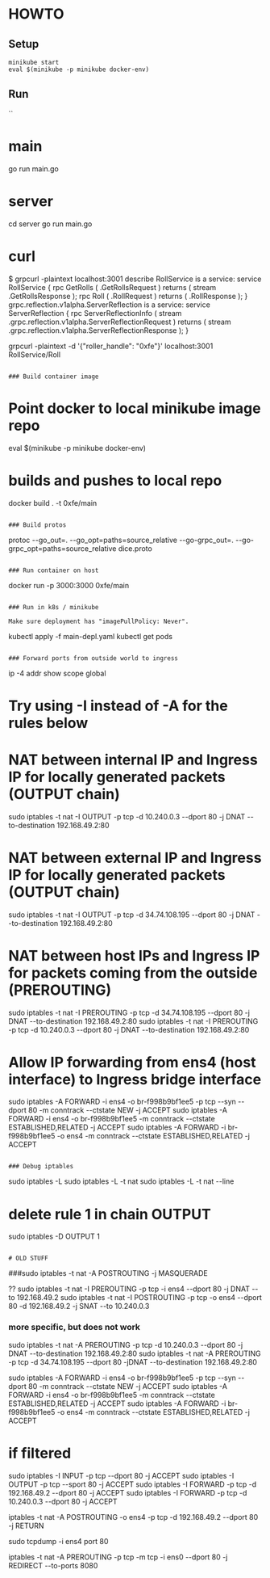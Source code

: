 # HOWTO

## Setup

```
minikube start
eval $(minikube -p minikube docker-env)
```

## Run

``
# main
go run main.go

# server
cd server
go run main.go

# curl
$ grpcurl -plaintext localhost:3001 describe
RollService is a service:
service RollService {
  rpc GetRolls ( .GetRollsRequest ) returns ( stream .GetRollsResponse );
  rpc Roll ( .RollRequest ) returns ( .RollResponse );
}
grpc.reflection.v1alpha.ServerReflection is a service:
service ServerReflection {
  rpc ServerReflectionInfo ( stream .grpc.reflection.v1alpha.ServerReflectionRequest ) returns ( stream .grpc.reflection.v1alpha.ServerReflectionResponse );
}

grpcurl -plaintext -d '{"roller_handle": "0xfe"}' localhost:3001 RollService/Roll
```

### Build container image

```
# Point docker to local minikube image repo
eval $(minikube -p minikube docker-env)

# builds and pushes to local repo
docker build . -t 0xfe/main
```

### Build protos

```
protoc --go_out=. --go_opt=paths=source_relative --go-grpc_out=. --go-grpc_opt=paths=source_relative dice.proto

```

### Run container on host

```
docker run -p 3000:3000 0xfe/main
```

### Run in k8s / minikube

Make sure deployment has "imagePullPolicy: Never".

```
kubectl apply -f main-depl.yaml
kubectl get pods
```

### Forward ports from outside world to ingress

```
ip -4 addr show scope global

# Try using -I instead of -A for the rules below

# NAT between internal IP and Ingress IP for locally generated packets (OUTPUT chain)
sudo iptables -t nat -I OUTPUT -p tcp -d 10.240.0.3 --dport 80 -j DNAT --to-destination 192.168.49.2:80

# NAT between external IP and Ingress IP for locally generated packets (OUTPUT chain)
sudo iptables -t nat -I OUTPUT -p tcp -d 34.74.108.195 --dport 80 -j DNAT --to-destination 192.168.49.2:80

# NAT between host IPs and Ingress IP for packets coming from the outside (PREROUTING)
sudo iptables -t nat -I PREROUTING -p tcp -d 34.74.108.195 --dport 80 -j DNAT --to-destination 192.168.49.2:80
sudo iptables -t nat -I PREROUTING -p tcp -d 10.240.0.3 --dport 80 -j DNAT --to-destination 192.168.49.2:80

# Allow IP forwarding from ens4 (host interface) to Ingress bridge interface
sudo iptables -A FORWARD -i ens4 -o br-f998b9bf1ee5 -p tcp --syn --dport 80 -m conntrack --ctstate NEW -j ACCEPT
sudo iptables -A FORWARD -i ens4 -o br-f998b9bf1ee5 -m conntrack --ctstate ESTABLISHED,RELATED -j ACCEPT
sudo iptables -A FORWARD -i br-f998b9bf1ee5 -o ens4 -m conntrack --ctstate ESTABLISHED,RELATED -j ACCEPT

```

### Debug iptables

```
sudo iptables -L
sudo iptables -L -t nat
sudo iptables -L -t nat --line

# delete rule 1 in chain OUTPUT
sudo iptables -D OUTPUT 1
```

# OLD STUFF

```

###sudo iptables -t nat -A POSTROUTING -j MASQUERADE

??
sudo iptables -t nat -I PREROUTING -p tcp -i ens4 --dport 80 -j DNAT --to 192.168.49.2
sudo iptables -t nat -I POSTROUTING -p tcp -o ens4 --dport 80 -d 192.168.49.2 -j SNAT --to 10.240.0.3


### more specific, but does not work
sudo iptables -t nat -A PREROUTING -p tcp -d 10.240.0.3 --dport 80 -j DNAT --to-destination 192.168.49.2:80
sudo iptables -t nat -A PREROUTING -p tcp -d 34.74.108.195 --dport 80 -jDNAT --to-destination 192.168.49.2:80

sudo iptables -A FORWARD -i ens4 -o br-f998b9bf1ee5 -p tcp --syn --dport 80 -m conntrack --ctstate NEW -j ACCEPT
sudo iptables -A FORWARD -i ens4 -o br-f998b9bf1ee5 -m conntrack --ctstate ESTABLISHED,RELATED -j ACCEPT
sudo iptables -A FORWARD -i br-f998b9bf1ee5 -o ens4 -m conntrack --ctstate ESTABLISHED,RELATED -j ACCEPT

# if filtered
sudo iptables -I INPUT -p tcp --dport 80 -j ACCEPT
sudo iptables -I OUTPUT -p tcp --sport 80 -j ACCEPT
sudo iptables -I FORWARD -p tcp -d 192.168.49.2 --dport 80 -j ACCEPT
sudo iptables -I FORWARD -p tcp -d 10.240.0.3 --dport 80 -j ACCEPT

iptables -t nat -A POSTROUTING -o ens4 -p tcp -d 192.168.49.2 --dport 80 -j RETURN

sudo tcpdump -i  ens4 port 80

iptables -t nat -A PREROUTING -p tcp -m tcp -i ens0 --dport 80 -j REDIRECT --to-ports 8080


```
